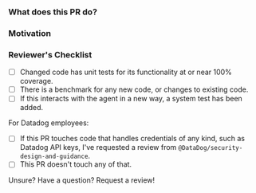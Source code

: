 <!--
* New contributors are highly encouraged to read our
  [CONTRIBUTING](/CONTRIBUTING.md) documentation.
* Commit and PR titles should be prefixed with the general area of the pull request's change.

-->
### What does this PR do?

<!--
* A brief description of the change being made with this pull request.
* If the description here cannot be expressed in a succinct form, consider
  opening multiple pull requests instead of a single one.
-->

### Motivation

<!--
* What inspired you to submit this pull request?
* Link any related GitHub issues or PRs here.
* If this resolves a GitHub issue, include "Fixes #XXXX" to link the issue and auto-close it on merge.
-->

### Reviewer's Checklist
<!--
* Authors can use this list as a reference to ensure that there are no problems
  during the review but the signing off is to be done by the reviewer(s).
-->

- [ ] Changed code has unit tests for its functionality at or near 100% coverage.
- [ ] There is a benchmark for any new code, or changes to existing code.
- [ ] If this interacts with the agent in a new way, a system test has been added.

For Datadog employees:

- [ ] If this PR touches code that handles credentials of any kind, such as Datadog API keys, I've requested a review from `@DataDog/security-design-and-guidance`.
- [ ] This PR doesn't touch any of that.

Unsure? Have a question? Request a review!